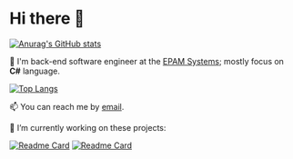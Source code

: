 # Hi there 👋

[![Anurag's GitHub stats](https://github-readme-stats.vercel.app/api?username=Hopelite&theme=chartreuse-dark&count_private=true&show_icons=true)]()

 💼 I'm back-end software engineer at the [EPAM Systems](https://www.epam.com/); mostly focus on **C#** language. 

[![Top Langs](https://github-readme-stats.vercel.app/api/top-langs/?username=Hopelite&layout=compact&theme=chartreuse-dark?hide=c)]()

 📫 You can reach me by [email](mailto:KurdesoWadim@gmail.com).

 🔭 I’m currently working on these projects:

[![Readme Card](https://github-readme-stats.vercel.app/api/pin/?username=Hopelite&repo=Enqueuer&theme=chartreuse-dark)](https://github.com/Hopelite/Enqueuer)
[![Readme Card](https://github-readme-stats.vercel.app/api/pin/?username=Hopelite&repo=Telegram.Bot.Extensions.DatePickers&theme=chartreuse-dark)](https://github.com/Hopelite/Telegram.Bot.Extensions.DatePickers)
